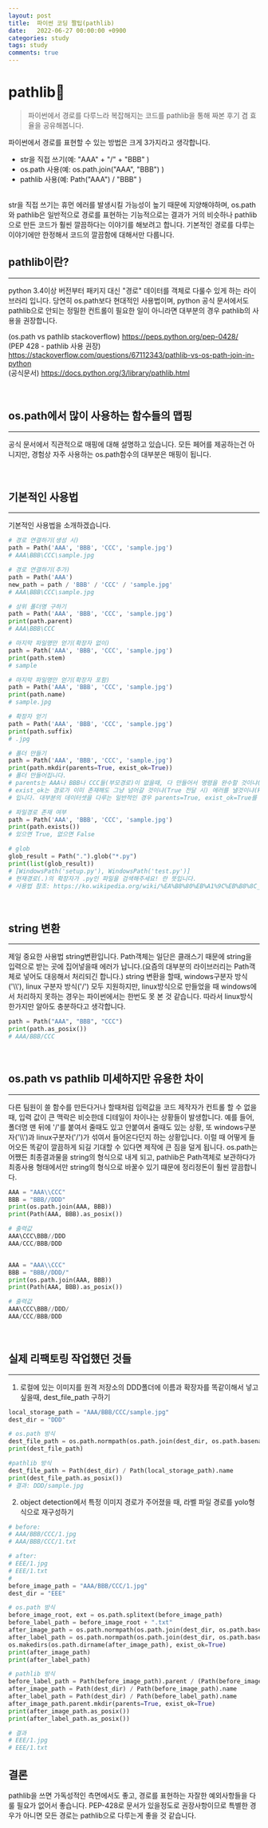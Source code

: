 ```yaml
---
layout: post
title:  파이썬 코딩 짤팁(pathlib)
date:   2022-06-27 00:00:00 +0900
categories: study
tags: study
comments: true
---
```



# pathlib🐙

> 파이썬에서 경로를 다루느라 복잡해지는 코드를 pathlib을 통해 짜본 후기 겸 효율을 공유해봅니다.

파이썬에서 경로를 표현할 수 있는 방법은 크게 3가지라고 생각합니다. 
- str을 직접 쓰기(예: "AAA" + "/" + "BBB" )
- os.path 사용(예: os.path.join("AAA", "BBB") )
- pathlib 사용(예: Path("AAA") / "BBB" )  
<br/>
str을 직접 쓰기는 휴먼 에러를 발생시킬 가능성이 높기 때문에 지양해야하며, os.path와 pathlib은 일반적으로 경로를 표현하는 기능적으로는 결과가 거의 비슷하나 pathlib으로 만든 코드가 훨씬 깔끔하다는 이야기를 해보려고 합니다.   기본적인 경로를 다루는 이야기에만 한정해서 코드의 깔끔함에 대해서만 다룹니다.

<br/>

## pathlib이란?
<hr/>
python 3.4이상 버전부터 패키지 대신 "경로" 데이터를 객체로 다룰수 있게 하는 라이브러리 입니다. 당연히 os.path보다 현대적인 사용법이며, python 공식 문서에서도 pathlib으로 안되는 정밀한 컨트롤이 필요한 일이 아니라면 대부분의 경우 pathlib의 사용을 권장합니다.

(os.path vs pathlib stackoverflow) https://peps.python.org/pep-0428/ 
<br/>
(PEP 428 - pathlib 사용 권장) https://stackoverflow.com/questions/67112343/pathlib-vs-os-path-join-in-python
<br/>
(공식문서) https://docs.python.org/3/library/pathlib.html

<br />

## os.path에서 많이 사용하는 함수들의 맵핑
<hr/>

공식 문서에서 직관적으로 매핑에 대해 설명하고 있습니다. 모든 페어를 제공하는건 아니지만, 경험상 자주 사용하는 os.path함수의 대부분은 매핑이 됩니다.

 <!-- ![공식 문서 매핑표](https://solution-userstats.s3.amazonaws.com/techblogs/seungjin/2022-06-29/1.png){: #popup } -->

<br/>

## 기본적인 사용법
<hr/>
기본적인 사용법을 소개하겠습니다.

```python
# 경로 연결하기(생성 시)
path = Path('AAA', 'BBB', 'CCC', 'sample.jpg')
# AAA\BBB\CCC\sample.jpg

# 경로 연결하기(추가)
path = Path('AAA')
new_path = path / 'BBB' / 'CCC' / 'sample.jpg'
# AAA\BBB\CCC\sample.jpg

# 상위 폴더명 구하기
path = Path('AAA', 'BBB', 'CCC', 'sample.jpg')
print(path.parent)
# AAA\BBB\CCC

# 마지막 파일명만 얻기(확장자 없이)
path = Path('AAA', 'BBB', 'CCC', 'sample.jpg')
print(path.stem)
# sample

# 마지막 파일명만 얻기(확장자 포함)
path = Path('AAA', 'BBB', 'CCC', 'sample.jpg')
print(path.name)
# sample.jpg

# 확장자 얻기
path = Path('AAA', 'BBB', 'CCC', 'sample.jpg')
print(path.suffix)
# .jpg

# 폴더 만들기
path = Path('AAA', 'BBB', 'CCC', 'sample.jpg')
print(path.mkdir(parents=True, exist_ok=True))
# 폴더 만들어집니다.
# parents는 AAA나 BBB나 CCC들(부모경로)이 없을때, 다 만들어서 명령을 완수할 것이냐(True값 전달 시) 에러를 낼것이냐(False 전달 시)
# exist_ok는 경로가 이미 존재해도 그냥 넘어갈 것이냐(True 전달 시) 에러를 낼것이냐(False 전달 시)
# 입니다. 대부분의 데이터셋을 다루는 일반적인 경우 parents=True, exist_ok=True를 관용어 처럼 씁니다.

# 파일경로 존재 여부
path = Path('AAA', 'BBB', 'CCC', 'sample.jpg')
print(path.exists())
# 있으면 True, 없으면 False

# glob
glob_result = Path(".").glob("*.py")
print(list(glob_result))
# [WindowsPath('setup.py'), WindowsPath('test.py')]
# 현재경로(.)의 확장자가 .py인 파일을 검색해주세요! 란 뜻입니다.
# 사용법 참조: https://ko.wikipedia.org/wiki/%EA%B8%80%EB%A1%9C%EB%B8%8C_(%ED%94%84%EB%A1%9C%EA%B7%B8%EB%9E%98%EB%B0%8D)
```

<br/>

## string 변환  
<hr/>
제일 중요한 사용법 string변환입니다. Path객체는 일단은 클래스기 때문에 string을 입력으로 받는 곳에 집어넣을때 에러가 납니다.(요즘의 대부분의 라이브러리는 Path객체로 넣어도 대응해서 처리되긴 합니다.)  
string 변환을 할때, windows구분자 방식('\\'), linux 구분자 방식('/') 모두 지원하지만, linux방식으로 만들었을 때 windows에서 처리하지 못하는 경우는 파이썬에서는 한번도 못 본 것 같습니다. 따라서  linux방식 한가지만 알아도 충분하다고 생각합니다.

```python
path = Path("AAA", "BBB", "CCC")
print(path.as_posix())
# AAA/BBB/CCC
```

<br/>

## os.path vs pathlib 미세하지만 유용한 차이
<hr/>
다른 팀원이 쓸 함수를 만든다거나 할때처럼 입력값을 코드 제작자가 컨트롤 할 수 없을때, 입력 값이 큰 맥락은 비슷한데 디테일이 차이나는 상황들이 발생합니다. 예를 들어, 폴더명 맨 뒤에 '/'를 붙여서 줄때도 있고 안붙여서 줄때도 있는 상황, 또 windows구분자('\\')과 linux구분자('/')가 섞여서 들어온다던지 하는 상황입니다. 이럴 때 어떻게 들어오든 똑같이 깔끔하게 되길 기대할 수 있다면 제작에 큰 짐을 덜게 됩니다. os.path는 어쨌든 최종결과물을 string의 형식으로 내게 되고, pathlib은 Path객체로 보관하다가 최종사용 형태에서만 string의 형식으로 바꿀수 있기 떄문에 정리정돈이 훨씬 깔끔합니다.

```python
AAA = "AAA\\CCC"
BBB = "BBB//DDD"
print(os.path.join(AAA, BBB))
print(Path(AAA, BBB).as_posix())

# 출력값
AAA\CCC\BBB//DDD
AAA/CCC/BBB/DDD


AAA = "AAA\\CCC"
BBB = "BBB//DDD/"
print(os.path.join(AAA, BBB))
print(Path(AAA, BBB).as_posix())

# 출력값
AAA\CCC\BBB//DDD/
AAA/CCC/BBB/DDD
```
<br />

## 실제 리팩토링 작업했던 것들
<hr/>

1. 로컬에 있는 이미지를 원격 저장소의 DDD폴더에 이름과 확장자를 똑같이해서 넣고 싶을때, dest_file_path 구하기

```python
local_storage_path = "AAA/BBB/CCC/sample.jpg"
dest_dir = "DDD"

# os.path 방식
dest_file_path = os.path.normpath(os.path.join(dest_dir, os.path.basename(local_storage_path))).replace("\\", "/")
print(dest_file_path)

#pathlib 방식
dest_file_path = Path(dest_dir) / Path(local_storage_path).name
print(dest_file_path.as_posix())
# 결과: DDD/sample.jpg
```

2. object detection에서 특정 이미지 경로가 주어졌을 때, 라벨 파일 경로를 yolo형식으로 재구성하기

```python
# before:
# AAA/BBB/CCC/1.jpg
# AAA/BBB/CCC/1.txt

# after:
# EEE/1.jpg
# EEE/1.txt
#
before_image_path = "AAA/BBB/CCC/1.jpg"
dest_dir = "EEE"

# os.path 방식
before_image_root, ext = os.path.splitext(before_image_path)
before_label_path = before_image_root + ".txt"
after_image_path = os.path.normpath(os.path.join(dest_dir, os.path.basename(before_image_path))).replace("\\", "/")
after_label_path = os.path.normpath(os.path.join(dest_dir, os.path.basename(before_label_path))).replace("\\", "/")
os.makedirs(os.path.dirname(after_image_path), exist_ok=True)
print(after_image_path)
print(after_label_path)

# pathlib 방식
before_label_path = Path(before_image_path).parent / (Path(before_image_path).stem + ".txt")
after_image_path = Path(dest_dir) / Path(before_image_path).name
after_label_path = Path(dest_dir) / Path(before_label_path).name
after_image_path.parent.mkdir(parents=True, exist_ok=True)
print(after_image_path.as_posix())
print(after_label_path.as_posix())

# 결과
# EEE/1.jpg
# EEE/1.txt
```

## 결론
pathlib을 쓰면 가독성적인 측면에서도 좋고, 경로를 표현하는 자잘한 예외사항들을 다룰 필요가 없어서 좋습니다. PEP-428로 문서가 있을정도로 권장사항이므로 특별한 경우가 아니면 모든 경로는 pathlib으로 다루는게 좋을 것 같습니다.
